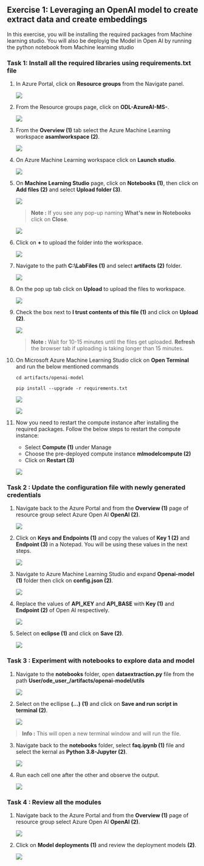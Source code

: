## Exercise 1: Leveraging an OpenAI model to create extract data and create embeddings

In this exercise, you will be installing the required packages from Machine learning studio. You will also be deployig the Model in Open AI by running the python notebook from Machine learning studio

### Task 1: Install all the required libraries using requirements.txt file



1. In Azure Portal, click on **Resource groups** from the Navigate panel.

   ![](https://raw.githubusercontent.com/CloudLabsAI-Azure/Migrating-DB-from-Single-Server-To-Flexible-Postgres/main/Images/E2T1S8.png)

1. From the Resource groups page, click on **ODL-AzureAI-MS-<inject key="DeploymentID" enableCopy="false"/>**.

   ![](Images/e1t1s2.png)

1. From the **Overview (1)** tab select the Azure Machine Learning workspace **asamlworkspace<inject key="DeploymentID" enableCopy="false"/> (2)**.

   ![](Images/e1t1s3.png)
   
1. On Azure Machine Learning workspace click on **Launch studio**.

   ![](Images/e1t1s4.png)
   
1. On **Machine Learning Studio** page, click on **Notebooks (1)**, then click on **Add files (2)** and select **Upload folder (3)**.

    ![](Images/e1t1s5.png)
    
    > **Note :** If you see any pop-up naming **What's new in Notebooks** click on **Close**.

      ![](Images/close.png)
      
1. Click on **+** to upload the folder into the workspace.

   ![](Images/e1t1s6.png)
    
1. Navigate to the path **C:\LabFiles (1)** and select **artifacts (2)** folder.

   ![](Images/e1t1s7.png)
 
1. On the pop up tab click on **Upload** to upload the files to workspace.

    ![](Images/upload.png)
    
3. Check the box next to **I trust contents of this file (1)** and click on **Upload (2)**.

    ![](Images/e1t1s8.png)
    
   > **Note :** Wait for 10-15 minutes until the files get uploaded. **Refresh** the browser tab if uploading is taking longer than 15 minutes.

1. On Microsoft Azure Machine Learning Studio click on **Open Terminal** and run the below mentioned commands

    ```
    cd artifacts/openai-model
    ```
    
    ```
    pip install --upgrade -r requirements.txt
    ```
    
    ![](Images/terminal.png)
    
    ![](Images/piprequiremnt.png)

1. Now you need to restart the compute instance after installing the required packages. Follow the below steps to restart the compute instance:

   -  Select **Compute (1)** under Manage
   -  Choose the pre-deployed compute instance **mlmodelcompute<inject key="DeploymentID" enableCopy="false"/> (2)**
   -  Click on **Restart (3)**

   ![](Images/restrat.png)
   
### Task 2 : Update the configuration file with newly generated credentials



1. Navigate back to the Azure Portal and from the **Overview (1)** page of resource group select Azure Open AI **OpenAI<inject key="DeploymentID" enableCopy="false"/> (2)**.

    ![](Images/openai.png)
    
1. Click on **Keys and Endpoints (1)** and copy the values of **Key 1 (2)** and **Endpoint (3)** in a Notepad. You will be using these values in the next steps.

   ![](Images/key.png)
   
1. Navigate to Azure Machine Learning Studio and expand **Openai-model (1)** folder then click on **config.json (2)**.

   ![](Images/openaiutils.png)
   
1. Replace the values of **API_KEY** and **API_BASE** with **Key (1)** and **Endpoint (2)** of Open AI respectively.

   ![](Images/apikey.png)
   
1. Select on **eclipse (1)** and click on **Save (2)**.

   ![](Images/saveconfig.png)
   
### Task 3 : Experiment with notebooks to explore data and model



1. Navigate to the **notebooks** folder, open **dataextraction.py** file from the path **User/ode_user_<inject key="DeploymentID" enableCopy="false"/>/artifacts/openai-model/utils**

    ![](Images/dataextraction.png)

1. Select on the ecllipse **(...)** **(1)** and click on **Save and run script in terminal (2)**.

    ![](Images/saveandrun.png)
    
  > **Info :** This will open a  new terminal window and will run the file. 
  
3. Navigate back to the **notebooks** folder, select **faq.ipynb (1)** file and select the kernal as **Python 3.8-Jupyter (2)**.

   ![](Images/kernel.png)
   
1. Run each cell one after the other and observe the output.

    ![](Images/notebookoutboot.png)

### Task 4 : Review all the modules


1. Navigate back to the Azure Portal and from the **Overview (1)** page of resource group select Azure Open AI **OpenAI<inject key="DeploymentID" enableCopy="false"/> (2)**.

    ![](Images/openai.png)
    
1. Click on **Model deployments (1)** and review the deployment models **(2)**.

    ![](Images/modeldeployment.png)
    
  

